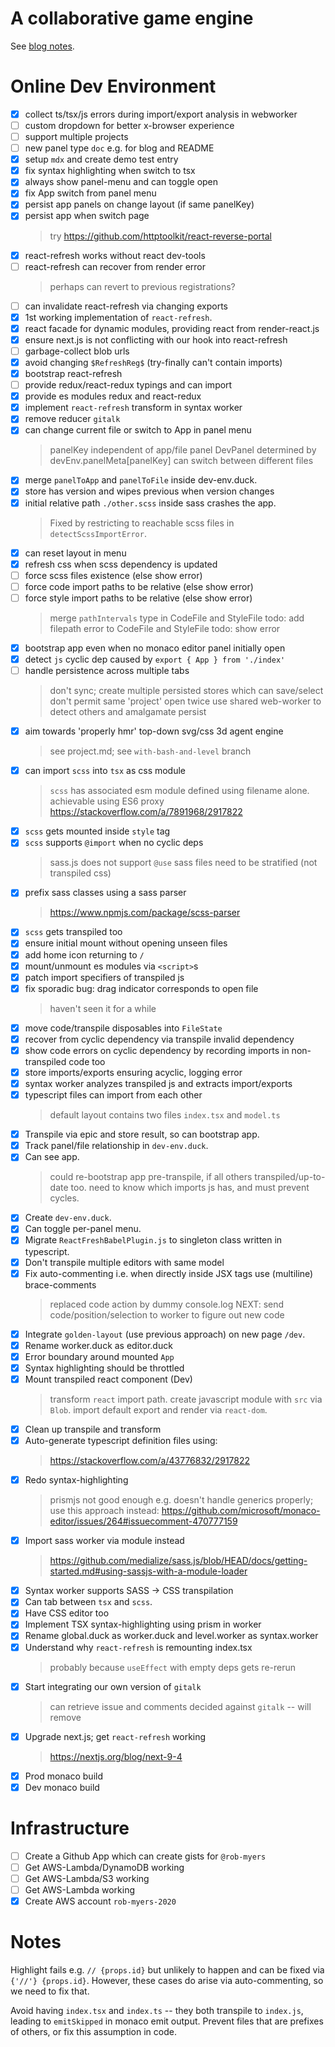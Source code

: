 # A collaborative game engine

See [blog notes](./blog.md).

# Online Dev Environment

- [x] collect ts/tsx/js errors during import/export analysis in webworker
- [ ] custom dropdown for better x-browser experience
- [ ] support multiple projects
- [ ] new panel type `doc` e.g. for blog and README
- [x] setup `mdx` and create demo test entry
- [x] fix syntax highlighting when switch to tsx
- [x] always show panel-menu and can toggle open 
- [x] fix App switch from panel menu
- [x] persist app panels on change layout (if same panelKey)
- [x] persist app when switch page
  > try https://github.com/httptoolkit/react-reverse-portal
- [x] react-refresh works without react dev-tools
- [ ] react-refresh can recover from render error
  > perhaps can revert to previous registrations?
- [ ] can invalidate react-refresh via changing exports
- [x] 1st working implementation of `react-refresh`.
- [x] react facade for dynamic modules, providing react from render-react.js
- [x] ensure next.js is not conflicting with our hook into react-refresh
- [ ] garbage-collect blob urls
- [x] avoid changing `$RefreshReg$` (try-finally can't contain imports)
- [x] bootstrap react-refresh
- [ ] provide redux/react-redux typings and can import
- [x] provide es modules redux and react-redux
- [x] implement `react-refresh` transform in syntax worker
- [x] remove reducer `gitalk`
- [x] can change current file or switch to App in panel menu
  > panelKey independent of app/file panel
  > DevPanel determined by devEnv.panelMeta[panelKey]
  > can switch between different files
- [x] merge `panelToApp` and `panelToFile` inside dev-env.duck.
- [x] store has version and wipes previous when version changes
- [x] initial relative path `./other.scss` inside sass crashes the app.
  > Fixed by restricting to reachable scss files in `detectScssImportError`.
- [x] can reset layout in menu
- [x] refresh css when scss dependency is updated
- [ ] force scss files existence (else show error)
- [ ] force code import paths to be relative (else show error)
- [ ] force style import paths to be relative (else show error)
  > merge `pathIntervals` type in CodeFile and StyleFile
  > todo: add filepath error to CodeFile and StyleFile
  > todo: show error
- [x] bootstrap app even when no monaco editor panel initially open
- [x] detect `js` cyclic dep caused by `export { App } from './index'`
- [ ] handle persistence across multiple tabs
  > don't sync; create multiple persisted stores which can save/select
  > don't permit same 'project' open twice
  > use shared web-worker to detect others and amalgamate persist 
- [x] aim towards 'properly hmr' top-down svg/css 3d agent engine
  > see project.md; see `with-bash-and-level` branch
- [x] can import `scss` into `tsx` as css module
  > `scss` has associated esm module defined using filename alone.
  > achievable using ES6 proxy https://stackoverflow.com/a/7891968/2917822
- [x] `scss` gets mounted inside `style` tag
- [x] `scss` supports `@import` when no cyclic deps
  > sass.js does not support `@use`
  > sass files need to be stratified (not transpiled css)
- [x] prefix sass classes using a sass parser
  > https://www.npmjs.com/package/scss-parser
- [x] `scss` gets transpiled too
- [x] ensure initial mount without opening unseen files
- [x] add home icon returning to `/`
- [x] mount/unmount es modules via `<script>`s
- [x] patch import specifiers of transpiled js
- [x] fix sporadic bug: drag indicator corresponds to open file
  > haven't seen it for a while
- [x] move code/transpile disposables into `FileState`
- [x] recover from cyclic dependency via transpile invalid dependency
- [x] show code errors on cyclic dependency by recording imports in non-transpiled code too
- [x] store imports/exports ensuring acyclic, logging error
- [x] syntax worker analyzes transpiled js and extracts import/exports
- [x] typescript files can import from each other
  > default layout contains two files `index.tsx` and `model.ts`
- [x] Transpile via epic and store result, so can bootstrap app.
- [x] Track panel/file relationship in `dev-env.duck`.
- [x] Can see app.
  > could re-bootstrap app pre-transpile, if all others transpiled/up-to-date too.
  > need to know which imports js has, and must prevent cycles.
- [x] Create `dev-env.duck`.
- [x] Can toggle per-panel menu.
- [x] Migrate `ReactFreshBabelPlugin.js` to singleton class written in typescript.
- [x] Don't transpile multiple editors with same model
- [x] Fix auto-commenting i.e. when directly inside JSX tags use (multiline) brace-comments
  > replaced code action by dummy console.log
  > NEXT: send code/position/selection to worker to figure out new code
- [x] Integrate `golden-layout` (use previous approach) on new page `/dev`.
- [x] Rename worker.duck as editor.duck
- [x] Error boundary around mounted `App`
- [x] Syntax highlighting should be throttled
- [x] Mount transpiled react component (Dev)
  > transform `react` import path.
  > create javascript module with `src` via `Blob`.
  > import default export and render via `react-dom`.
- [x] Clean up transpile and transform
- [x] Auto-generate typescript definition files using:
  > https://stackoverflow.com/a/43776832/2917822
- [x] Redo syntax-highlighting
  > prismjs not good enough e.g. doesn't handle generics properly;
  > use this approach instead: https://github.com/microsoft/monaco-editor/issues/264#issuecomment-470777159
- [x] Import sass worker via module instead
  > https://github.com/medialize/sass.js/blob/HEAD/docs/getting-started.md#using-sassjs-with-a-module-loader
- [x] Syntax worker supports SASS -> CSS transpilation
- [x] Can tab between `tsx` and `scss`.
- [x] Have CSS editor too
- [x] Implement TSX syntax-highlighting using prism in worker
- [x] Rename global.duck as worker.duck and level.worker as syntax.worker
- [x] Understand why `react-refresh` is remounting index.tsx
   > probably because `useEffect` with empty deps gets re-rerun
- [x] Start integrating our own version of `gitalk`
   > can retrieve issue and comments
   > decided against `gitalk` -- will remove
- [x] Upgrade next.js; get `react-refresh` working
   > https://nextjs.org/blog/next-9-4
- [x] Prod monaco build
- [x] Dev monaco build

# Infrastructure

- [ ] Create a Github App which can create gists for `@rob-myers`
- [ ] Get AWS-Lambda/DynamoDB working
- [ ] Get AWS-Lambda/S3 working
- [ ] Get AWS-Lambda working
- [x] Create AWS account `rob-myers-2020`

# Notes

Highlight fails e.g. `// {props.id}` but unlikely to happen and can be fixed via `{'//'} {props.id}`. However, these cases do arise via auto-commenting, so we need to fix that.

Avoid having `index.tsx` and `index.ts` -- they both transpile to `index.js`,
leading to `emitSkipped` in monaco emit output. Prevent files that are prefixes of others, or fix this assumption in code.
